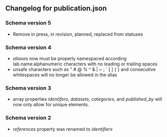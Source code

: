 ## Changelog for publication.json

### Schema version 5

* Remove in press, in revision, planned, replaced from statuses


### Schema version 4

* *aliases* now must be properly namespaced according lab.name:alphanumeric characters with no leading or trailing spaces
* unsafe characters such as " # @ % ^ & | ~ ; ` [ ] { } and consecutive whitespaces will no longer be allowed in the alias

### Schema version 3

* array properties *identifers*, *datasets*, *categories*, and *published_by* will now only allow for unique elements.

### Schema version 2

* *references* property was renamed to *identifiers*
